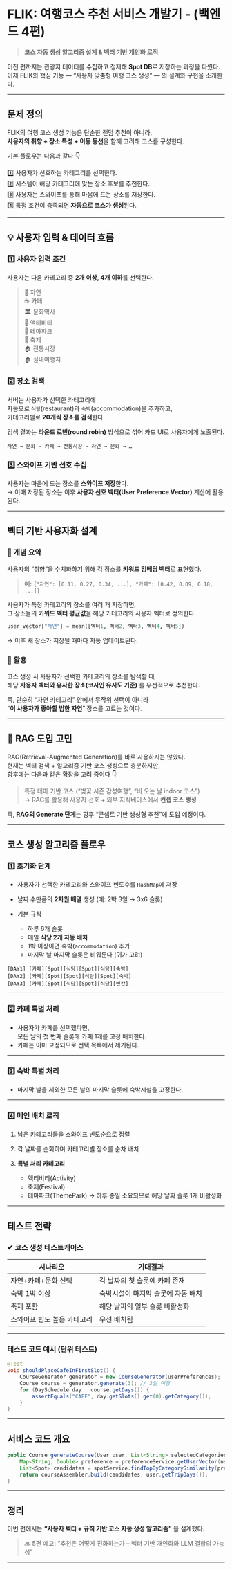 
# FLIK: 여행코스 추천 서비스 개발기 - (백엔드 4편)   
> **코스 자동 생성 알고리즘 설계 & 벡터 기반 개인화 로직**  


이전 편까지는 관광지 데이터를 수집하고 정제해 **Spot DB**로 저장하는 과정을 다뤘다.   
이제 FLIK의 핵심 기능 — “사용자 맞춤형 여행 코스 생성” — 의 설계와 구현을 소개한다.  

---

## 문제 정의

FLIK의 여행 코스 생성 기능은 단순한 랜덤 추천이 아니라,  
**사용자의 취향 + 장소 특성 + 이동 동선**을 함께 고려해 코스를 구성한다.  

기본 플로우는 다음과 같다 👇  

1️⃣ 사용자가 선호하는 카테고리를 선택한다.  
2️⃣ 시스템이 해당 카테고리에 맞는 장소 후보를 추천한다.  
3️⃣ 사용자는 스와이프를 통해 마음에 드는 장소를 저장한다.  
4️⃣ 특정 조건이 충족되면 **자동으로 코스가 생성**된다.  

---

## 💡 사용자 입력 & 데이터 흐름

### 1️⃣ 사용자 입력 조건  

사용자는 다음 카테고리 중 **2개 이상, 4개 이하**를 선택한다.    

> 🌿 자연  
> ☕ 카페  
> 🏛️ 문화역사  
> 🧗 액티비티  
> 🏰 테마파크  
> 🏮 축제  
> 🏠 전통시장  
> 🏚️ 실내여행지  

### 2️⃣ 장소 검색

서버는 사용자가 선택한 카테고리에  
자동으로 `식당`(restaurant)과 `숙박`(accommodation)을 추가하고,  
카테고리별로 **20개씩 장소를 검색**한다.  

검색 결과는 **라운드 로빈(round robin)** 방식으로 섞어
카드 UI로 사용자에게 노출된다.

```
자연 → 문화 → 카페 → 전통시장 → 자연 → 문화 → …  
```

### 3️⃣ 스와이프 기반 선호 수집

사용자는 마음에 드는 장소를 **스와이프 저장**한다.  
→ 이때 저장된 장소는 이후 **사용자 선호 벡터(User Preference Vector)** 계산에 활용된다.

---

## 벡터 기반 사용자화 설계

### 🔹 개념 요약

사용자의 “취향”을 수치화하기 위해
각 장소를 **키워드 임베딩 벡터**로 표현했다.

> 예:
> `{"자연": [0.11, 0.27, 0.34, ...], "카페": [0.42, 0.09, 0.18, ...]}`  

사용자가 특정 카테고리의 장소를 여러 개 저장하면,  
그 장소들의 **키워드 벡터 평균값**을 해당 카테고리의 사용자 벡터로 정의한다.  

```python
user_vector["자연"] = mean([벡터1, 벡터2, 벡터3, 벡터4, 벡터5])
```

→ 이후 새 장소가 저장될 때마다 자동 업데이트된다.   

### 🔹 활용

코스 생성 시 사용자가 선택한 카테고리의 장소를 탐색할 때,  
해당 **사용자 벡터와 유사한 장소(코사인 유사도 기준)** 를 우선적으로 추천한다.  

즉, 단순히 “자연 카테고리” 안에서 무작위 선택이 아니라  
“**이 사용자가 좋아할 법한 자연**” 장소를 고르는 것이다.  

---

## 🔄 RAG 도입 고민

RAG(Retrieval-Augmented Generation)를 바로 사용하지는 않았다.  
현재는 벡터 검색 + 알고리즘 기반 코스 생성으로 충분하지만,  
향후에는 다음과 같은 확장을 고려 중이다 👇  

> 특정 테마 기반 코스 (“벚꽃 시즌 감성여행”, “비 오는 날 indoor 코스”)  
> → RAG를 활용해 사용자 선호 + 외부 지식베이스에서 **컨셉 코스 생성**  

즉, **RAG의 Generate 단계**는 향후 “콘셉트 기반 생성형 추천”에 도입 예정이다.

---

## 코스 생성 알고리즘 플로우

### 1️⃣ 초기화 단계

* 사용자가 선택한 카테고리와 스와이프 빈도수를 `HashMap`에 저장  
* 날짜 수만큼의 **2차원 배열** 생성 (예: 2박 3일 → 3x6 슬롯)  
* 기본 규칙

  * 하루 6개 슬롯  
  * 매일 **식당 2개 자동 배치**  
  * 1박 이상이면 숙박(`accommodation`) 추가  
  * 마지막 날 마지막 슬롯은 비워둔다 (귀가 고려)  

```
[DAY1] [카페][Spot][식당][Spot][식당][숙박]  
[DAY2] [카페][Spot][Spot][식당][Spot][숙박]  
[DAY3] [카페][Spot][식당][Spot][식당][빈칸]  
```

---

### 2️⃣ 카페 특별 처리  

* 사용자가 카페를 선택했다면,  
  모든 날의 첫 번째 슬롯에 카페 1개를 고정 배치한다.  
* 카페는 이미 고정되므로 선택 목록에서 제거된다.  

---

### 3️⃣ 숙박 특별 처리  

* 마지막 날을 제외한 모든 날의 마지막 슬롯에 숙박시설을 고정한다.  

---

### 4️⃣ 메인 배치 로직

1. 남은 카테고리들을 스와이프 빈도순으로 정렬
2. 각 날짜를 순회하며 카테고리별 장소를 순차 배치
3. **특별 처리 카테고리**

   * 액티비티(Activity)
   * 축제(Festival)
   * 테마파크(ThemePark)
     → 하루 종일 소요되므로 해당 날짜 슬롯 1개 비활성화

---

## 테스트 전략

### ✔ 코스 생성 테스트케이스

| 시나리오            | 기대결과                |
| --------------- | ------------------- |
| 자연+카페+문화 선택     | 각 날짜의 첫 슬롯에 카페 존재   |
| 숙박 1박 이상        | 숙박시설이 마지막 슬롯에 자동 배치 |
| 축제 포함           | 해당 날짜의 일부 슬롯 비활성화   |
| 스와이프 빈도 높은 카테고리 | 우선 배치됨              |

---

### 테스트 코드 예시 (단위 테스트)

```java
@Test
void shouldPlaceCafeInFirstSlot() {
    CourseGenerator generator = new CourseGenerator(userPreferences);
    Course course = generator.generate(3); // 3일 여행
    for (DaySchedule day : course.getDays()) {
        assertEquals("CAFE", day.getSlots().get(0).getCategory());
    }
}
```

---

## 서비스 코드 개요

```java
public Course generateCourse(User user, List<String> selectedCategories) {
    Map<String, Double> preference = preferenceService.getUserVector(user);
    List<Spot> candidates = spotService.findTopByCategorySimilarity(preference, selectedCategories);
    return courseAssembler.build(candidates, user.getTripDays());
}
```

---

## 정리

이번 편에서는 **“사용자 벡터 + 규칙 기반 코스 자동 생성 알고리즘”** 을 설계했다.   

> 🔜 5편 예고: “추천은 어떻게 진화하는가 – 벡터 기반 개인화와 LLM 결합의 가능성”

---
